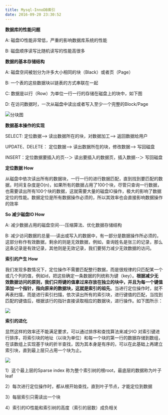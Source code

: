 ```yaml
---
title: Mysql-InnoDB索引
date: 2016-09-20 23:30:52
---
```

**数据库的性能问题**

A: 磁盘IO性能非常低，严重的影响数据库系统的性能

B: 磁盘顺序读写比随机读写的性能高很多

**数据的基本存储结构**

A: 磁盘空间被划分为许多大小相同的块（Black）或者页（Page）

B: 一个表的这些数据块以链表的方式串联在一起

C: 数据是以行（Row）为单位一行一行的存储在磁盘上的块中，如下图

D: 在访问数据时，一次从磁盘中读出或者写入至少一个完整的Block/Page

![分块图](http://i4.piimg.com/595056/3cb73ae4c06eb386.png)

**数据基本操作的实现**

SELECT: 定位数据--> 读出数据所在的块，对数据加工--> 返回数据给用户

UPDATE、DELETE： 定位数据--> 读出数据所在的块，修改数据--> 写回磁盘

INSERT：定位数据要插入的页--＞ 读出要插入的数据页，插入数据--＞ 写回磁盘

**定位数据 How**

从磁盘中依次读出所有的数据块，一行一行的进行数据匹配，直到找到要匹配的数据，时间复杂度是O(n)，如果所有的数据占用了100个块，尽管只查询一行数据，也需要读出所有100个块的数据，这就需要大量的磁盘IO操作，极大的影响了数据定位的性能。数据定位是所有数据操作必须的，所以其效率也会直接影响数据操作的效率

**So 减少磁盘IO How**

A: 减少数据占用的磁盘空间---压缩算法、优化数据存储结构

B: 减少访问数据的总量---读出或写入的数据中，有一部分是数据操作所必须的，这部分称作有效数据，剩余的则是无效数据，例如，查询姓名是张三的记录，那么这条记录是有效记录，其他则是无效记录，我们要努力减少无效数据的访问。

**索引的产生 How**

我们发现多数情况下，定位操作不需要匹配整行数据，而是很规律的只匹配某一个或几个列的值，例如id，把这些确定一条数据的列统称为键（key）。**根据减少无效数据访问的原则，我们只将键的值拿过来存放在独立的块中，并且为每一个键值添加一个指针，指向原来的数据块，这就是索引的祖先**。当进行定位操作时，就不再表扫描，而是进行索引扫描，依次读出所有的索引块，进行键值的匹配，当找到匹配的键值后，根据该行的指针直接读取相应的数据块，进行操作。如下图所示：

![](http://i4.piimg.com/595056/6cffe2add1b80e21.png)

**索引的进化**

显然这样的效率还不能满足要求，可以通过排序和查找算法来减少IO
对索引键进行排序，将索引块的地址（以块为单位）和每一个块的第一行的数据存储到数组，在该数组上实现基于块的折半查找，因为其本身是有序的，可以在此基础上再建立索引块，直到最上层只占用一个块为止。

![](http://i4.piimg.com/595056/eff71986be05e162.png)

1）这个最上层的Sparse index 称为整个索引树的根root，最底层的数据称为叶子leaf

2）每次进行定位操作时，都从根开始查找，直到叶子节点，才能定位到数据

3）每层索引只需读出一个块

4）索引的IO性能和索引树的高度（索引的层数）成负相关